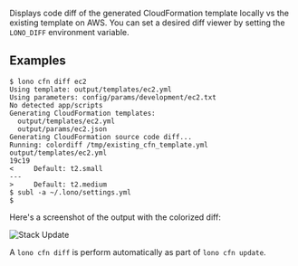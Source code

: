 Displays code diff of the generated CloudFormation template locally vs the existing template on AWS. You can set a desired diff viewer by setting the `LONO_DIFF` environment variable.

## Examples

    $ lono cfn diff ec2
    Using template: output/templates/ec2.yml
    Using parameters: config/params/development/ec2.txt
    No detected app/scripts
    Generating CloudFormation templates:
      output/templates/ec2.yml
      output/params/ec2.json
    Generating CloudFormation source code diff...
    Running: colordiff /tmp/existing_cfn_template.yml output/templates/ec2.yml
    19c19
    <     Default: t2.small
    ---
    >     Default: t2.medium
    $ subl -a ~/.lono/settings.yml
    $

Here's a screenshot of the output with the colorized diff:

<img src="/img/reference/lono-cfn-diff.png" alt="Stack Update" class="doc-photo">

A `lono cfn diff` is perform automatically as part of `lono cfn update`.
